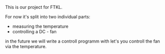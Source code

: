 This is our project for FTKL.

For now it's split into two individual parts:
- measuring the temperature
- controlling a DC - fan

in the future we will write a controll programm with let's you controll the fan via the temperature.
